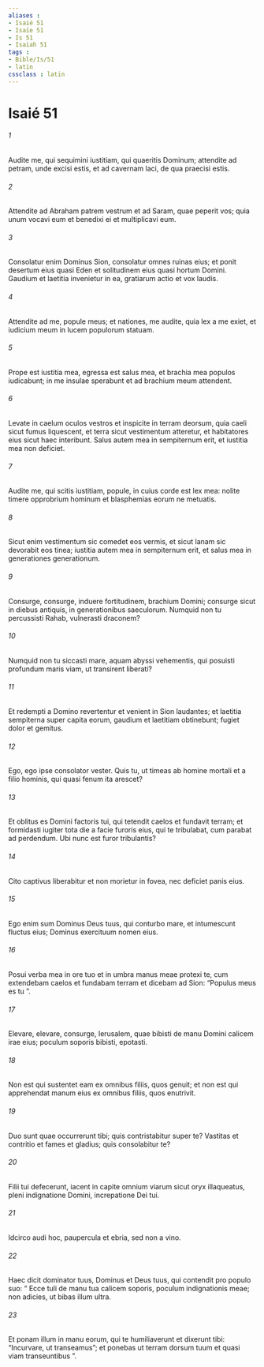 ```yaml
---
aliases : 
- Isaié 51
- Isaïe 51
- Is 51
- Isaiah 51
tags : 
- Bible/Is/51
- latin
cssclass : latin
---
```


# Isaié 51

###### 1
Audite me, qui sequimini iustitiam, qui quaeritis Dominum; attendite ad petram, unde excisi estis, et ad cavernam laci, de qua praecisi estis.
###### 2
Attendite ad Abraham patrem vestrum et ad Saram, quae peperit vos; quia unum vocavi eum et benedixi ei et multiplicavi eum.
###### 3
Consolatur enim Dominus Sion, consolatur omnes ruinas eius; et ponit desertum eius quasi Eden et solitudinem eius quasi hortum Domini. Gaudium et laetitia invenietur in ea, gratiarum actio et vox laudis.
###### 4
Attendite ad me, popule meus; et nationes, me audite, quia lex a me exiet, et iudicium meum in lucem populorum statuam.
###### 5
Prope est iustitia mea, egressa est salus mea, et brachia mea populos iudicabunt; in me insulae sperabunt et ad brachium meum attendent.
###### 6
Levate in caelum oculos vestros et inspicite in terram deorsum, quia caeli sicut fumus liquescent, et terra sicut vestimentum atteretur, et habitatores eius sicut haec interibunt. Salus autem mea in sempiternum erit, et iustitia mea non deficiet.
###### 7
Audite me, qui scitis iustitiam, popule, in cuius corde est lex mea: nolite timere opprobrium hominum et blasphemias eorum ne metuatis.
###### 8
Sicut enim vestimentum sic comedet eos vermis, et sicut lanam sic devorabit eos tinea; iustitia autem mea in sempiternum erit, et salus mea in generationes generationum.
###### 9
Consurge, consurge, induere fortitudinem, brachium Domini; consurge sicut in diebus antiquis, in generationibus saeculorum. Numquid non tu percussisti Rahab, vulnerasti draconem?
###### 10
Numquid non tu siccasti mare, aquam abyssi vehementis, qui posuisti profundum maris viam, ut transirent liberati?
###### 11
Et redempti a Domino revertentur et venient in Sion laudantes; et laetitia sempiterna super capita eorum, gaudium et laetitiam obtinebunt; fugiet dolor et gemitus.
###### 12
Ego, ego ipse consolator vester. Quis tu, ut timeas ab homine mortali et a filio hominis, qui quasi fenum ita arescet?
###### 13
Et oblitus es Domini factoris tui, qui tetendit caelos et fundavit terram; et formidasti iugiter tota die a facie furoris eius, qui te tribulabat, cum parabat ad perdendum. Ubi nunc est furor tribulantis?
###### 14
Cito captivus liberabitur et non morietur in fovea, nec deficiet panis eius.
###### 15
Ego enim sum Dominus Deus tuus, qui conturbo mare, et intumescunt fluctus eius; Dominus exercituum nomen eius.
###### 16
Posui verba mea in ore tuo et in umbra manus meae protexi te, cum extendebam caelos et fundabam terram et dicebam ad Sion: “Populus meus es tu ”.
###### 17
Elevare, elevare, consurge, Ierusalem, quae bibisti de manu Domini calicem irae eius; poculum soporis bibisti, epotasti.
###### 18
Non est qui sustentet eam ex omnibus filiis, quos genuit; et non est qui apprehendat manum eius ex omnibus filiis, quos enutrivit.
###### 19
Duo sunt quae occurrerunt tibi; quis contristabitur super te? Vastitas et contritio et fames et gladius; quis consolabitur te?
###### 20
Filii tui defecerunt, iacent in capite omnium viarum sicut oryx illaqueatus, pleni indignatione Domini, increpatione Dei tui.
###### 21
Idcirco audi hoc, paupercula et ebria, sed non a vino.
###### 22
Haec dicit dominator tuus, Dominus et Deus tuus, qui contendit pro populo suo: “ Ecce tuli de manu tua calicem soporis, poculum indignationis meae; non adicies, ut bibas illum ultra.
###### 23
Et ponam illum in manu eorum, qui te humiliaverunt et dixerunt tibi: “Incurvare, ut transeamus”; et ponebas ut terram dorsum tuum et quasi viam transeuntibus ”.
